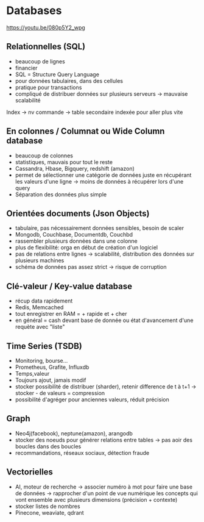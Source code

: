 
# Databases

<https://youtu.be/080p5Y2_wpg>

## Relationnelles (SQL)

* beaucoup de lignes
* financier
* SQL = Structure Query Language
* pour données tabulaires, dans des cellules
* pratique pour transactions
* compliqué de distribuer données sur plusieurs serveurs -> mauvaise scalabilité

Index
-> nv commande -> table secondaire indexée pour aller plus vite

## En colonnes / Columnat ou Wide Column database

* beaucoup de colonnes
* statistiques, mauvais pour tout le reste
* Cassandra, Hbase, Bigquery, redshift (amazon)
* permet de sélectionner une catégorie de données juste en récupérant les valeurs d'une ligne
-> moins de données à récupérer lors d'une query
* Séparation des données plus simple

## Orientées documents (Json Objects)

* tabulaire, pas nécessairement données sensibles, besoin de scaler
* Mongodb, Couchbase, Documentdb, Couchbd
* rassembler plusieurs données dans une colonne
* plus de flexibilité: orga en début de création d'un logiciel
* pas de relations entre lignes -> scalabilité, distribution des données sur plusieurs machines
* schéma de données pas assez strict -> risque de corruption

## Clé-valeur / Key-value database

* récup data rapidement
* Redis, Memcached
* tout enregistrer en RAM = + rapide et + cher
* en général = cash devant base de donnée ou état d'avancement d'une requète avec "liste"

## Time Series (TSDB)

* Monitoring, bourse...
* Prometheus, Grafite, Influxdb
* Temps,valeur
* Toujours ajout, jamais modif
* stocker possibilité de distribuer (sharder), retenir difference de t à t+1 -> stocker - de valeurs = compression
* possibilité d'agréger pour anciennes valeurs, réduit précision

## Graph

* Neo4j(facebook), neptune(amazon), arangodb
* stocker des noeuds pour générer relations entre tables
-> pas aoir des boucles dans des boucles
* recommandations, réseaux sociaux, détection fraude

## Vectorielles

* AI, moteur de recherche
-> associer numéro à mot pour faire une base de données 
-> rapprocher d'un point de vue numérique les concepts qui vont ensemble avec plusieurs dimensions (précision + contexte)
* stocker listes de nombres
* Pinecone, weaviate, qdrant
